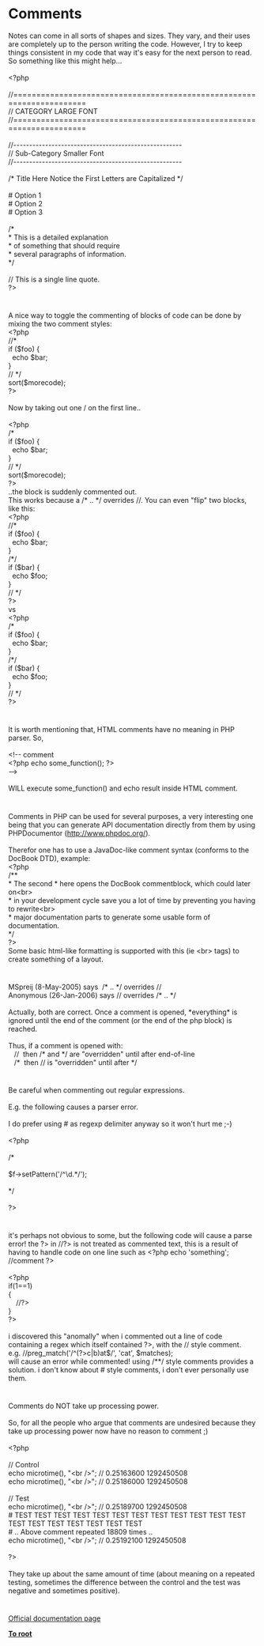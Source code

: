 # Comments




<div class="phpcode"><span class="html">
Notes can come in all sorts of shapes and sizes. They vary, and their uses are completely up to the person writing the code. However, I try to keep things consistent in my code that way it&apos;s easy for the next person to read. So something like this might help...<br><br><span class="default">&lt;?php<br><br></span><span class="comment">//======================================================================<br>// CATEGORY LARGE FONT<br>//======================================================================<br><br>//-----------------------------------------------------<br>// Sub-Category Smaller Font<br>//-----------------------------------------------------<br><br>/* Title Here Notice the First Letters are Capitalized */<br><br># Option 1<br># Option 2<br># Option 3<br><br>/*<br> * This is a detailed explanation<br> * of something that should require<br> * several paragraphs of information.<br> */<br> <br>// This is a single line quote.<br></span><span class="default">?&gt;</span>
</span>
</div>
  

#


<div class="phpcode"><span class="html">
A nice way to toggle the commenting of blocks of code can be done by mixing the two comment styles:<br><span class="default">&lt;?php<br></span><span class="comment">//*<br></span><span class="keyword">if (</span><span class="default">$foo</span><span class="keyword">) {<br>&#xA0; echo </span><span class="default">$bar</span><span class="keyword">;<br>}<br></span><span class="comment">// */<br></span><span class="default">sort</span><span class="keyword">(</span><span class="default">$morecode</span><span class="keyword">);<br></span><span class="default">?&gt;<br></span><br>Now by taking out one / on the first line..<br><br><span class="default">&lt;?php<br></span><span class="comment">/*<br>if ($foo) {<br>&#xA0; echo $bar;<br>}<br>// */<br></span><span class="default">sort</span><span class="keyword">(</span><span class="default">$morecode</span><span class="keyword">);<br></span><span class="default">?&gt;<br></span>..the block is suddenly commented out.<br>This works because a /* .. */ overrides //. You can even &quot;flip&quot; two blocks, like this:<br><span class="default">&lt;?php<br></span><span class="comment">//*<br></span><span class="keyword">if (</span><span class="default">$foo</span><span class="keyword">) {<br>&#xA0; echo </span><span class="default">$bar</span><span class="keyword">;<br>}<br></span><span class="comment">/*/<br>if ($bar) {<br>&#xA0; echo $foo;<br>}<br>// */<br></span><span class="default">?&gt;<br></span>vs<br><span class="default">&lt;?php<br></span><span class="comment">/*<br>if ($foo) {<br>&#xA0; echo $bar;<br>}<br>/*/<br></span><span class="keyword">if (</span><span class="default">$bar</span><span class="keyword">) {<br>&#xA0; echo </span><span class="default">$foo</span><span class="keyword">;<br>}<br></span><span class="comment">// */<br></span><span class="default">?&gt;</span>
</span>
</div>
  

#


<div class="phpcode"><span class="html">
It is worth mentioning that, HTML comments have no meaning in PHP parser. So,<br><br>&lt;!-- comment<br><span class="default">&lt;?php </span><span class="keyword">echo </span><span class="default">some_function</span><span class="keyword">(); </span><span class="default">?&gt;<br></span>--&gt;<br><br>WILL execute some_function() and echo result inside HTML comment.</span>
</div>
  

#


<div class="phpcode"><span class="html">
Comments in PHP can be used for several purposes, a very interesting one being that you can generate API documentation directly from them by using PHPDocumentor (<a href="http://www.phpdoc.org/" rel="nofollow" target="_blank">http://www.phpdoc.org/</a>).<br><br>Therefor one has to use a JavaDoc-like comment syntax (conforms to the DocBook DTD), example:<br><span class="default">&lt;?php<br></span><span class="comment">/**<br>* The second * here opens the DocBook commentblock, which could later on&lt;br&gt;<br>* in your development cycle save you a lot of time by preventing you having to rewrite&lt;br&gt;<br>* major documentation parts to generate some usable form of documentation.<br>*/<br></span><span class="default">?&gt;<br></span>Some basic html-like formatting is supported with this (ie &lt;br&gt; tags) to create something of a layout.</span>
</div>
  

#


<div class="phpcode"><span class="html">
MSpreij (8-May-2005) says&#xA0; /* .. */ overrides //&#xA0; <br>Anonymous (26-Jan-2006) says // overrides /* .. */<br><br>Actually, both are correct. Once a comment is opened, *everything* is ignored until the end of the comment (or the end of the php block) is reached.<br><br>Thus, if a comment is opened with: <br>&#xA0;&#xA0; //&#xA0; then /* and */ are &quot;overridden&quot; until after end-of-line <br>&#xA0;&#xA0; /*&#xA0; then // is &quot;overridden&quot; until after */</span>
</div>
  

#


<div class="phpcode"><span class="html">
Be careful when commenting out regular expressions.<br><br>E.g. the following causes a parser error.<br><br>I do prefer using # as regexp delimiter anyway so it won&apos;t hurt me ;-)<br><br><span class="default">&lt;?php <br><br></span><span class="comment">/*<br><br> $f-&gt;setPattern(&apos;/^\d.*/</span><span class="string">&apos;);<br><br>*/<br><br>?&gt;</span>
</span>
</div>
  

#


<div class="phpcode"><span class="html">
it&apos;s perhaps not obvious to some, but the following code will cause a parse error! the ?&gt; in //?&gt; is not treated as commented text, this is a result of having to handle code on one line such as <span class="default">&lt;?php </span><span class="keyword">echo </span><span class="string">&apos;something&apos;</span><span class="keyword">; </span><span class="comment">//comment </span><span class="default">?&gt;<br></span><br><span class="default">&lt;?php<br></span><span class="keyword">if(</span><span class="default">1</span><span class="keyword">==</span><span class="default">1</span><span class="keyword">)<br>{<br>&#xA0; &#xA0; </span><span class="comment">//</span><span class="default">?&gt;<br></span>}<br>?&gt;<br><br>i discovered this &quot;anomally&quot; when i commented out a line of code containing a regex which itself contained ?&gt;, with the // style comment.<br>e.g. //preg_match(&apos;/^(?&gt;c|b)at$/&apos;, &apos;cat&apos;, $matches);<br>will cause an error while commented! using /**/ style comments provides a solution. i don&apos;t know about # style comments, i don&apos;t ever personally use them.</span>
</div>
  

#


<div class="phpcode"><span class="html">
Comments do NOT take up processing power.<br><br>So, for all the people who argue that comments are undesired because they take up processing power now have no reason to comment ;)<br><br><span class="default">&lt;?php<br><br></span><span class="comment">// Control<br></span><span class="keyword">echo </span><span class="default">microtime</span><span class="keyword">(), </span><span class="string">&quot;&lt;br /&gt;&quot;</span><span class="keyword">; </span><span class="comment">// 0.25163600 1292450508<br></span><span class="keyword">echo </span><span class="default">microtime</span><span class="keyword">(), </span><span class="string">&quot;&lt;br /&gt;&quot;</span><span class="keyword">; </span><span class="comment">// 0.25186000 1292450508<br><br>// Test<br></span><span class="keyword">echo </span><span class="default">microtime</span><span class="keyword">(), </span><span class="string">&quot;&lt;br /&gt;&quot;</span><span class="keyword">; </span><span class="comment">// 0.25189700 1292450508<br># TEST TEST TEST TEST TEST TEST TEST TEST TEST TEST TEST TEST TEST TEST TEST TEST TEST TEST TEST<br># .. Above comment repeated 18809 times ..<br></span><span class="keyword">echo </span><span class="default">microtime</span><span class="keyword">(), </span><span class="string">&quot;&lt;br /&gt;&quot;</span><span class="keyword">; </span><span class="comment">// 0.25192100 1292450508<br><br></span><span class="default">?&gt;<br></span><br>They take up about the same amount of time (about meaning on a repeated testing, sometimes the difference between the control and the test was negative and sometimes positive).</span>
</div>
  

#

[Official documentation page](https://www.php.net/manual/en/language.basic-syntax.comments.php)

**[To root](/)**